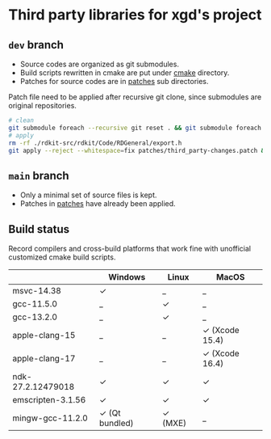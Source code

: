 # Third party libraries for xgd's project

## `dev` branch

* Source codes are organized as git submodules.
* Build scripts rewritten in cmake are put under [cmake](cmake) directory.
* Patches for source codes are in [patches](patches) sub directories.

Patch file need to be applied after recursive git clone, since submodules are original repositories.

```bash
# clean
git submodule foreach --recursive git reset . && git submodule foreach --recursive git checkout ./ && git submodule foreach --recursive git clean -df
# apply
rm -rf ./rdkit-src/rdkit/Code/RDGeneral/export.h
git apply --reject --whitespace=fix patches/third_party-changes.patch && cp -a patches/* ./ && rm -rf third_party-changes.patch
```

## `main` branch

* Only a minimal set of source files is kept.
* Patches in [patches](patches) have already been applied.

## Build status

Record compilers and cross-build platforms that work fine with unofficial customized cmake build scripts.

|                   | Windows              | Linux         | MacOS                |
|-------------------|----------------------|---------------|----------------------|
| msvc-14.38        | &check;              | _             | _                    |
| gcc-11.5.0        | _                    | &check;       | _                    |
| gcc-13.2.0        | _                    | &check;       | _                    |
| apple-clang-15    | _                    | _             | &check; (Xcode 15.4) |
| apple-clang-17    | _                    | _             | &check; (Xcode 16.4) |
| ndk-27.2.12479018 | &check;              | &check;       | &check;              |
| emscripten-3.1.56 | &check;              | &check;       | &check;              |
| mingw-gcc-11.2.0  | &check; (Qt bundled) | &check; (MXE) | _                    |

